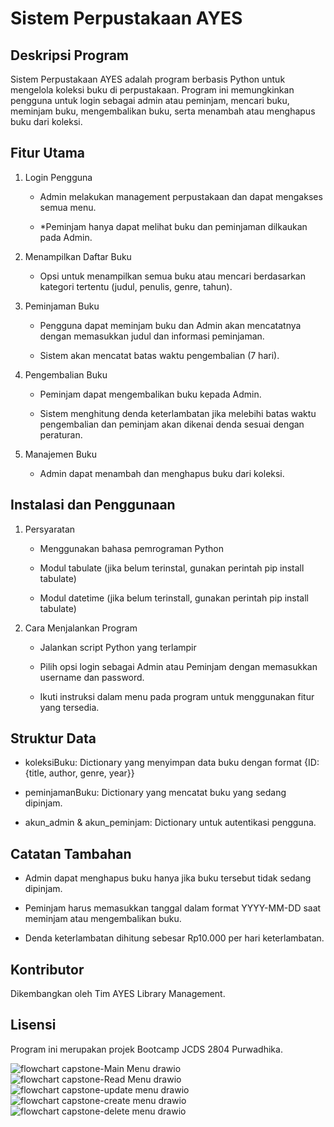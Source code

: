 # Sistem Perpustakaan AYES 

## Deskripsi Program

Sistem Perpustakaan AYES adalah program berbasis Python untuk mengelola koleksi buku di perpustakaan. Program ini memungkinkan pengguna untuk login sebagai admin atau peminjam, mencari buku, meminjam buku, mengembalikan buku, serta menambah atau menghapus buku dari koleksi.

## Fitur Utama

1. Login Pengguna

    * Admin melakukan management perpustakaan dan dapat mengakses semua menu.

    * *Peminjam hanya dapat melihat buku dan peminjaman dilkaukan pada Admin.

2. Menampilkan Daftar Buku

    * Opsi untuk menampilkan semua buku atau mencari berdasarkan kategori tertentu (judul, penulis, genre, tahun).

3. Peminjaman Buku

    * Pengguna dapat meminjam buku dan Admin akan mencatatnya dengan memasukkan judul dan informasi peminjaman.

    * Sistem akan mencatat batas waktu pengembalian (7 hari).

4. Pengembalian Buku

    * Peminjam dapat mengembalikan buku kepada Admin.

    * Sistem menghitung denda keterlambatan jika melebihi batas waktu pengembalian dan peminjam akan dikenai denda sesuai dengan peraturan.

5. Manajemen Buku

    * Admin dapat menambah dan menghapus buku dari koleksi.

## Instalasi dan Penggunaan

1. Persyaratan

    * Menggunakan bahasa pemrograman Python

    * Modul tabulate (jika belum terinstal, gunakan perintah pip install tabulate) 

    * Modul datetime (jika belum terinstall, gunakan perintah pip install tabulate)

2. Cara Menjalankan Program

    * Jalankan script Python yang terlampir

    * Pilih opsi login sebagai Admin atau Peminjam dengan memasukkan username dan password.

    * Ikuti instruksi dalam menu pada program untuk menggunakan fitur yang tersedia.

## Struktur Data

    
* koleksiBuku: Dictionary yang menyimpan data buku dengan format {ID: {title, author, genre, year}}

* peminjamanBuku: Dictionary yang mencatat buku yang sedang dipinjam.

* akun_admin & akun_peminjam: Dictionary untuk autentikasi pengguna.

## Catatan Tambahan

* Admin dapat menghapus buku hanya jika buku tersebut tidak sedang dipinjam.

* Peminjam harus memasukkan tanggal dalam format YYYY-MM-DD saat meminjam atau mengembalikan buku.

* Denda keterlambatan dihitung sebesar Rp10.000 per hari keterlambatan.

## Kontributor

Dikembangkan oleh Tim AYES Library Management.


## Lisensi

Program ini merupakan projek Bootcamp JCDS 2804 Purwadhika.

![flowchart capstone-Main Menu drawio](https://github.com/user-attachments/assets/5fec7c54-be79-407c-9807-480f11c386ba)
![flowchart capstone-Read Menu drawio](https://github.com/user-attachments/assets/88f1737d-405d-497d-90c1-2d9388b4a37c)
![flowchart capstone-update menu drawio](https://github.com/user-attachments/assets/a3e7166f-ada0-4511-bc10-ead04351ca81)
![flowchart capstone-create menu drawio](https://github.com/user-attachments/assets/2adf19e5-cf15-405e-9d95-0c9f285387df)
![flowchart capstone-delete menu drawio](https://github.com/user-attachments/assets/80bb0bdb-5f57-471a-b5b4-36e2137415e7)
